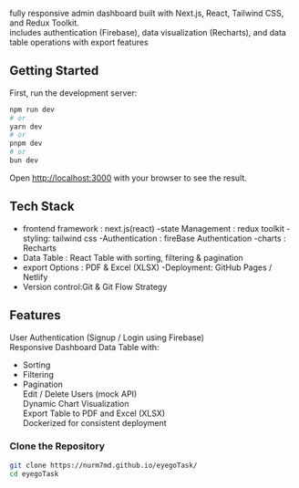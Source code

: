 fully responsive admin dashboard built with Next.js, React, Tailwind CSS, and Redux Toolkit.  
includes authentication (Firebase), data visualization (Recharts), and data table operations with export features
## Getting Started

First, run the development server:

```bash
npm run dev
# or
yarn dev
# or
pnpm dev
# or
bun dev
```

Open [http://localhost:3000](http://localhost:3000) with your browser to see the result.

## Tech Stack
- frontend framework : next.js(react)
-state Management : redux toolkit
-styling: tailwind css
-Authentication : fireBase Authentication
-charts : Recharts
- Data Table : React Table with sorting, filtering & pagination
- export Options : PDF & Excel (XLSX)
-Deployment: GitHub Pages / Netlify
- Version control:Git & Git Flow Strategy

## Features
User Authentication (Signup / Login using Firebase)  
 Responsive Dashboard 
 Data Table with:
   - Sorting
   - Filtering
   - Pagination  
 Edit / Delete Users (mock API)  
 Dynamic Chart Visualization  
 Export Table to PDF and Excel (XLSX)  
 Dockerized for consistent deployment  


### Clone the Repository
```bash
git clone https://nurm7md.github.io/eyegoTask/
cd eyegoTask